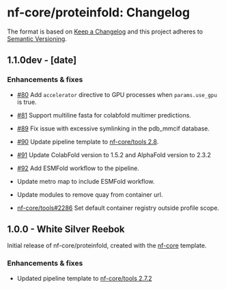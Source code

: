 # nf-core/proteinfold: Changelog

The format is based on [Keep a Changelog](https://keepachangelog.com/en/1.0.0/)
and this project adheres to [Semantic Versioning](https://semver.org/spec/v2.0.0.html).

## 1.1.0dev - [date]

### Enhancements & fixes

- [#80](https://github.com/nf-core/proteinfold/pull/80) Add `accelerator` directive to GPU processes when `params.use_gpu` is true.

- [#81](https://github.com/nf-core/proteinfold/pull/81) Support multiline fasta for colabfold multimer predictions.

- [#89](https://github.com/nf-core/proteinfold/pull/89) Fix issue with excessive symlinking in the pdb_mmcif database.

- [#90](https://github.com/nf-core/proteinfold/pull/90) Update pipeline template to [nf-core/tools 2.8](https://github.com/nf-core/tools/releases/tag/2.8).

- [#91](https://github.com/nf-core/proteinfold/pull/91) Update ColabFold version to 1.5.2 and AlphaFold version to 2.3.2

- [#92](https://github.com/nf-core/proteinfold/pull/92) Add ESMFold workflow to the pipeline.

- Update metro map to include ESMFold workflow.

- Update modules to remove quay from container url.

- [nf-core/tools#2286](https://github.com/nf-core/tools/issues/2286) Set default container registry outside profile scope.

## 1.0.0 - White Silver Reebok

Initial release of nf-core/proteinfold, created with the [nf-core](https://nf-co.re/) template.

### Enhancements & fixes

- Updated pipeline template to [nf-core/tools 2.7.2](https://github.com/nf-core/tools/releases/tag/2.7.2)
